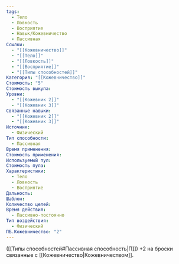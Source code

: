 ```yaml
---
tags:
  - Тело
  - Ловкость
  - Восприятие
  - Навык/Кожевничество
  - Пассивная
Ссылки:
  - "[[Кожевничество]]"
  - "[[Тело]]"
  - "[[Ловкость]]"
  - "[[Восприятие]]"
  - "[[Типы способностей]]"
Категория: "[[Кожевничество]]"
Стоимость: "5"
Стоимость выкупа: 
Уровни:
  - "[[Кожевник 2]]"
  - "[[Кожевник 3]]"
Связанные навыки:
  - "[[Кожевник 2]]"
  - "[[Кожевник 3]]"
Источник:
  - Физический
Тип способности:
  - Пассивная
Время применения: 
Стоимость применения: 
Используемый пул: 
Стоимость пула: 
Характеристики:
  - Тело
  - Ловкость
  - Восприятие
Дальность: 
Шаблон: 
Количество целей: 
Время действия:
  - Пассивно-постоянно
Тип воздействия:
  - Физический
ПБ.Кожевничество: "2"
---
```

([[Типы способностей#Пассивная способность|П]]) +2 на броски связанные с [[Кожевничество|Кожевничеством]].